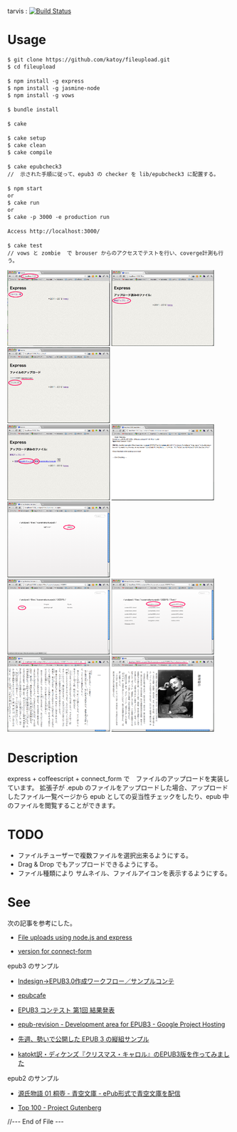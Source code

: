 
tarvis : [![Build Status](https://travis-ci.org/katoy/fileupload.png?branch=master)](https://travis-ci.org/katoy/fileupload)

Usage
=====

    $ git clone https://github.com/katoy/fileupload.git
    $ cd fileupload
    
    $ npm install -g express
    $ npm install -g jasmine-node
    $ npm install -g vows

    $ bundle install
	
    $ cake 
    
    $ cake setup 
    $ cake clean
    $ cake compile
    
    $ cake epubcheck3
    //  示された手順に従って、epub3 の checker を lib/epubcheck3 に配置する。

    $ npm start
    or    
    $ cake run
    or    
    $ cake -p 3000 -e production run
    
    Access http://localhost:3000/

    $ cake test
    // vows と zombie  で brouser からのアクセスでテストを行い、coverge計測も行う。

<a href="https://github.com/katoy/fileupload/raw/master/docs/screen-00.png"><img src="https://github.com/katoy/fileupload/raw/master/docs/screen-00.png" width="230" height="170"/></a>
<a href="https://github.com/katoy/fileupload/raw/master/docs/screen-01.png"><img src="https://github.com/katoy/fileupload/raw/master/docs/screen-01.png" width="230" height="170"/></a>
<a href="https://github.com/katoy/fileupload/raw/master/docs/screen-02.png"><img src="https://github.com/katoy/fileupload/raw/master/docs/screen-02.png" width="230" height="170"/></a>
<br/>
<a href="https://github.com/katoy/fileupload/raw/master/docs/screen-03.png"><img src="https://github.com/katoy/fileupload/raw/master/docs/screen-03.png" width="230" height="170"/></a>
<a href="https://github.com/katoy/fileupload/raw/master/docs/screen-04.png"><img src="https://github.com/katoy/fileupload/raw/master/docs/screen-04.png" width="230" height="170"/></a>
<a href="https://github.com/katoy/fileupload/raw/master/docs/screen-05.png"><img src="https://github.com/katoy/fileupload/raw/master/docs/screen-05.png" width="230" height="170"/></a>
<br/>
<a href="https://github.com/katoy/fileupload/raw/master/docs/screen-06.png"><img src="https://github.com/katoy/fileupload/raw/master/docs/screen-06.png" width="230" height="170"/></a>
<a href="https://github.com/katoy/fileupload/raw/master/docs/screen-07.png"><img src="https://github.com/katoy/fileupload/raw/master/docs/screen-07.png" width="230" height="170"/></a>
<br/>
<a href="https://github.com/katoy/fileupload/raw/master/docs/screen-08.png"><img src="https://github.com/katoy/fileupload/raw/master/docs/screen-08.png" width="230" height="170"/></a>
<a href="https://github.com/katoy/fileupload/raw/master/docs/screen-09.png"><img src="https://github.com/katoy/fileupload/raw/master/docs/screen-09.png" width="230" height="170"/></a>


Description
============
express + coffeescript + connect_form で　ファイルのアップロードを実装しています。
拡張子が .epub のファイルをアップロードした場合、アップロードしたファイル一覧ページから
epub としての妥当性チェックをしたり、epub 中のファイルを閲覧することができます。

TODO
====
- ファイルチューザーで複数ファイルを選択出来るようにする。
- Drag & Drop でもアップロードできるようにする。
- ファイル種類により サムネイル、ファイルアイコンを表示するようにする。

See
====
次の記事を参考にした。

- [File uploads using node.js and express](http://nodetuts.com/tutorials/12-file-uploads-using-nodejs-and-express.html)

- [version for connect-form](https://github.com/jAlpedrinha/nodetuts_ep12)

epub3 のサンプル

- [Indesign→EPUB3.0作成ワークフロー／サンプルコンテ](http://www.sanyosha.co.jp/technology/epub3workflow)

- [epubcafe](http://www.epubcafe.jp/jbasic)

- [EPUB3 コンテスト 第1回 結果発表](http://www.epubcafe.jp/egls/epubcon01a/)
  
- [epub-revision - Development area for EPUB3 - Google Project Hosting](http://code.google.com/p/epub-revision/downloads/list)

- [先週、勢いで公開した EPUB 3 の縦組サンプル](https://plus.google.com/u/0/116981871757959838886/posts/h9uzht2T9XZ#116981871757959838886/posts/h9uzht2T9XZ)

- [katokt訳・ディケンズ『クリスマス・キャロル』のEPUB3版を作ってみました](http://d.hatena.ne.jp/tatsu-zine/20111222/1324530598)

epub2 のサンプル

- [源氏物語 01 桐壺 - 青空文庫 - ePub形式で青空文庫を配信](http://aozora.wook.jp/detail.html?id=211949)

- [Top 100 - Project Gutenberg](http://www.gutenberg.org/browse/scores/top)

//--- End of File ---
